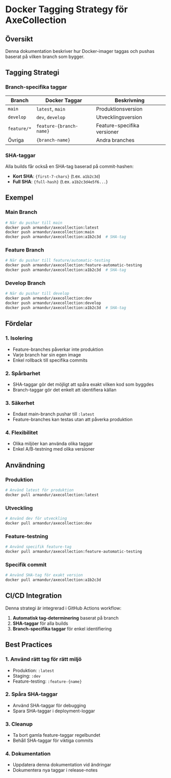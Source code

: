 # Docker Tagging Strategy för AxeCollection

## Översikt

Denna dokumentation beskriver hur Docker-imager taggas och pushas baserat på vilken branch som bygger.

## Tagging Strategi

### Branch-specifika taggar

| Branch | Docker Taggar | Beskrivning |
|--------|---------------|-------------|
| `main` | `latest`, `main` | Produktionsversion |
| `develop` | `dev`, `develop` | Utvecklingsversion |
| `feature/*` | `feature-{branch-name}` | Feature-specifika versioner |
| Övriga | `{branch-name}` | Andra branches |

### SHA-taggar

Alla builds får också en SHA-tag baserad på commit-hashen:
- **Kort SHA**: `{first-7-chars}` (t.ex. `a1b2c3d`)
- **Full SHA**: `{full-hash}` (t.ex. `a1b2c3d4e5f6...`)

## Exempel

### Main Branch
```bash
# När du pushar till main
docker push armandur/axecollection:latest
docker push armandur/axecollection:main
docker push armandur/axecollection:a1b2c3d  # SHA-tag
```

### Feature Branch
```bash
# När du pushar till feature/automatic-testing
docker push armandur/axecollection:feature-automatic-testing
docker push armandur/axecollection:a1b2c3d  # SHA-tag
```

### Develop Branch
```bash
# När du pushar till develop
docker push armandur/axecollection:dev
docker push armandur/axecollection:develop
docker push armandur/axecollection:a1b2c3d  # SHA-tag
```

## Fördelar

### 1. **Isolering**
- Feature-branches påverkar inte produktion
- Varje branch har sin egen image
- Enkel rollback till specifika commits

### 2. **Spårbarhet**
- SHA-taggar gör det möjligt att spåra exakt vilken kod som byggdes
- Branch-taggar gör det enkelt att identifiera källan

### 3. **Säkerhet**
- Endast main-branch pushar till `:latest`
- Feature-branches kan testas utan att påverka produktion

### 4. **Flexibilitet**
- Olika miljöer kan använda olika taggar
- Enkel A/B-testning med olika versioner

## Användning

### Produktion
```bash
# Använd latest för produktion
docker pull armandur/axecollection:latest
```

### Utveckling
```bash
# Använd dev för utveckling
docker pull armandur/axecollection:dev
```

### Feature-testning
```bash
# Använd specifik feature-tag
docker pull armandur/axecollection:feature-automatic-testing
```

### Specifik commit
```bash
# Använd SHA-tag för exakt version
docker pull armandur/axecollection:a1b2c3d
```

## CI/CD Integration

Denna strategi är integrerad i GitHub Actions workflow:

1. **Automatisk tag-determinering** baserat på branch
2. **SHA-taggar** för alla builds
3. **Branch-specifika taggar** för enkel identifiering

## Best Practices

### 1. **Använd rätt tag för rätt miljö**
- Produktion: `:latest`
- Staging: `:dev`
- Feature-testing: `:feature-{name}`

### 2. **Spåra SHA-taggar**
- Använd SHA-taggar för debugging
- Spara SHA-taggar i deployment-loggar

### 3. **Cleanup**
- Ta bort gamla feature-taggar regelbundet
- Behåll SHA-taggar för viktiga commits

### 4. **Dokumentation**
- Uppdatera denna dokumentation vid ändringar
- Dokumentera nya taggar i release-notes 